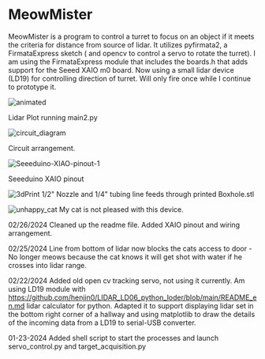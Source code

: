 # MeowMister
 
MeowMister is a program to control a turret to focus on an object if it meets the criteria for distance from source of lidar. It utilizes pyfirmata2, a FirmataExpress sketch ( and opencv to control a servo to rotate the turret).  I am using the FirmataExpress module that includes the boards.h that adds support for the Seeed XAIO m0 board. Now using a small lidar device (LD19) for controlling direction of turret. Will only fire once while I continue to prototype it.

![animated](https://github.com/metracy/MeowMister/assets/12073647/aa362e29-e5b7-47d3-bacd-be8ba3df3c56)

Lidar Plot running main2.py

![circuit_diagram](https://github.com/metracy/MeowMister/assets/12073647/4ced766c-6f89-4e9b-967f-524543f69b9a)

Circuit arrangement.

![Seeeduino-XIAO-pinout-1](https://github.com/metracy/MeowMister/assets/12073647/bf2b7dc1-ec3a-4821-946b-a08e1268069b)

Seeeduino XAIO pinout

![3dPrint](https://github.com/metracy/MeowMister/assets/12073647/ad61f396-daed-49fa-8947-06ce98be9814)
1/2" Nozzle and 1/4" tubing line feeds through printed Boxhole.stl


![unhappy_cat](https://github.com/metracy/MeowMister/assets/12073647/886b0888-1341-46b1-84da-2097e17319d2)
My cat is not pleased with this device.

02/26/2024
Cleaned up the readme file. Added XAIO pinout and wiring arrangement.

02/25/2024
Line from bottom of lidar now blocks the cats access to door - No longer meows because the cat knows it will get shot with water if he crosses into lidar range.

02/22/2024
Added old open cv tracking servo, not using it currently. Am using LD19 module with https://github.com/henjin0/LIDAR_LD06_python_loder/blob/main/README_en.md lidar calculator for python. Adapted it to support displaying lidar set in the bottom right
corner of a hallway and using matplotlib to draw the details of the incoming data from a LD19 to serial-USB converter.

01-23-2024
Added shell script to start the processes and launch servo_control.py and target_acquisition.py
